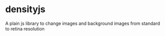 densityjs
=========

A plain js library to change images and background images from standard to retina resolution
